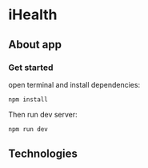 # iHealth

## About app

### Get started
open terminal and install dependencies:
```
npm install
```
Then run dev server:
````
npm run dev
````
## Technologies